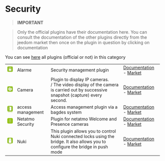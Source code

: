 
# Security


>**IMPORTANT**

>Only the official plugins have their documentation here. You can consult the documentation of the other plugins directly from the jeedom market then once on the plugin in question by clicking on documentation


You can see [here](https://market.jeedom.com/index.php?v=d&p=market&type=plugin&categorie=security) all plugins (official or not) in this category

| | | | |
|--- | --- | --- | ---|
|<img src="alarm/alarm_icon.png" width="100" />|Alarme|Security management plugin|[Documentation](alarm/index.md) - [Market](https://market.jeedom.com/index.php?v=d&p=market_display&id=26)|
|<img src="camera/camera_icon.png" width="100" />|Camera|Plugin to display IP cameras. <br> / The video display of the camera is carried out by successive snapshot (capture) every second.|[Documentation](camera/index.md) - [Market](https://market.jeedom.com/index.php?v=d&p=market_display&id=70)|
|<img src="gestAccess/gestAccess_icon.png" width="100" />|access management|Access management plugin via a bagdes system|[Documentation](gestAccess/index.md) - [Market](https://market.jeedom.com/index.php?v=d&p=market_display&id=3686)|
|<img src="netatmoWelcome/netatmoWelcome_icon.png" width="100" />|Netatmo Security|Plugin for netatmo Welcome and Presence cameras|[Documentation](netatmoWelcome/index.md) - [Market](https://market.jeedom.com/index.php?v=d&p=market_display&id=1967)|
|<img src="nuki/nuki_icon.png" width="100" />|Nuki|This plugin allows you to control Nuki connected locks using the bridge. It also allows you to configure the bridge in push mode|[Documentation](nuki/index.md) - [Market](https://market.jeedom.com/index.php?v=d&p=market_display&id=2819)|
